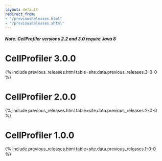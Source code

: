 ```yaml
---
layout: default
redirect_from:
- "/previousReleases.html"
- "/previousReleases.shtml"
---
```

##### Note: CellProfiler versions 2.2 and 3.0 require Java 8

<h1>CellProfiler 3.0.0</h1>

{% include previous_releases.html table=site.data.previous_releases.3-0-0 %}

<h1>CellProfiler 2.0.0</h1>

{% include previous_releases.html table=site.data.previous_releases.2-0-0 %}

<h1>CellProfiler 1.0.0</h1>

{% include previous_releases.html table=site.data.previous_releases.1-0-0 %}

<div class="bottom-margin"></div>
